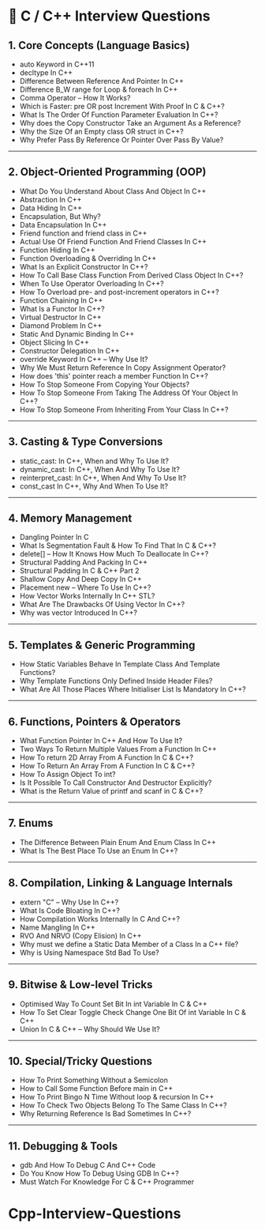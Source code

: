 # 📘 C / C++ Interview Questions

## 1. Core Concepts (Language Basics)
- auto Keyword in C++11  
- decltype In C++  
- Difference Between Reference And Pointer In C++  
- Difference B_W range for Loop & foreach In C++  
- Comma Operator – How It Works?  
- Which is Faster: pre OR post Increment With Proof In C & C++?  
- What Is The Order Of Function Parameter Evaluation In C++?  
- Why does the Copy Constructor Take an Argument As a Reference?  
- Why the Size Of an Empty class OR struct in C++?  
- Why Prefer Pass By Reference Or Pointer Over Pass By Value?  

---

## 2. Object-Oriented Programming (OOP)
- What Do You Understand About Class And Object In C++  
- Abstraction In C++  
- Data Hiding In C++  
- Encapsulation, But Why?  
- Data Encapsulation In C++  
- Friend function and friend class in C++  
- Actual Use Of Friend Function And Friend Classes In C++  
- Function Hiding In C++  
- Function Overloading & Overriding In C++  
- What Is an Explicit Constructor In C++?  
- How To Call Base Class Function From Derived Class Object In C++?  
- When To Use Operator Overloading In C++?  
- How To Overload pre- and post-increment operators in C++?  
- Function Chaining In C++  
- What Is a Functor In C++?  
- Virtual Destructor In C++  
- Diamond Problem In C++  
- Static And Dynamic Binding In C++  
- Object Slicing In C++  
- Constructor Delegation In C++  
- override Keyword In C++ – Why Use It?  
- Why We Must Return Reference In Copy Assignment Operator?  
- How does 'this' pointer reach a member Function In C++?  
- How To Stop Someone From Copying Your Objects?  
- How To Stop Someone From Taking The Address Of Your Object In C++?  
- How To Stop Someone From Inheriting From Your Class In C++?  

---

## 3. Casting & Type Conversions
- static_cast: In C++, When and Why To Use It?  
- dynamic_cast: In C++, When And Why To Use It?  
- reinterpret_cast: In C++, When And Why To Use It?  
- const_cast In C++, Why And When To Use It?  

---

## 4. Memory Management
- Dangling Pointer In C  
- What Is Segmentation Fault & How To Find That In C & C++?  
- delete[] – How It Knows How Much To Deallocate In C++?  
- Structural Padding And Packing In C++  
- Structural Padding In C & C++ Part 2  
- Shallow Copy And Deep Copy In C++  
- Placement new – Where To Use In C++?  
- How Vector Works Internally In C++ STL?  
- What Are The Drawbacks Of Using Vector In C++?  
- Why was vector Introduced In C++?  

---

## 5. Templates & Generic Programming
- How Static Variables Behave In Template Class And Template Functions?  
- Why Template Functions Only Defined Inside Header Files?  
- What Are All Those Places Where Initialiser List Is Mandatory In C++?  

---

## 6. Functions, Pointers & Operators
- What Function Pointer In C++ And How To Use It?  
- Two Ways To Return Multiple Values From a Function In C++  
- How To return 2D Array From A Function In C & C++?  
- How To Return An Array From A Function In C & C++?  
- How To Assign Object To int?  
- Is It Possible To Call Constructor And Destructor Explicitly?  
- What is the Return Value of printf and scanf in C & C++?  

---

## 7. Enums
- The Difference Between Plain Enum And Enum Class In C++  
- What Is The Best Place To Use an Enum In C++?  

---

## 8. Compilation, Linking & Language Internals
- extern "C" – Why Use In C++?  
- What Is Code Bloating In C++?  
- How Compilation Works Internally In C And C++?  
- Name Mangling In C++  
- RVO And NRVO (Copy Elision) In C++  
- Why must we define a Static Data Member of a Class In a C++ file?  
- Why is Using Namespace Std Bad To Use?  

---

## 9. Bitwise & Low-level Tricks
- Optimised Way To Count Set Bit In int Variable In C & C++  
- How To Set Clear Toggle Check Change One Bit Of int Variable In C & C++  
- Union In C & C++ – Why Should We Use It?  

---

## 10. Special/Tricky Questions
- How To Print Something Without a Semicolon  
- How to Call Some Function Before main in C++  
- How To Print Bingo N Time Without loop & recursion In C++  
- How To Check Two Objects Belong To The Same Class In C++?  
- Why Returning Reference Is Bad Sometimes In C++?  

---

## 11. Debugging & Tools
- gdb And How To Debug C And C++ Code  
- Do You Know How To Debug Using GDB In C++?  
- Must Watch For Knowledge For C & C++ Programmer  
# Cpp-Interview-Questions
